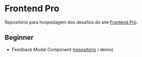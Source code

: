 # Frontend Pro
Repositório para hospedagem dos desafios do site [Frontend Pro](https://frontendpro.dev).

## Beginner
<!-- - Newsletter Card Component -->
- Feedback Modal Component ([repositório](https://github.com/walterjaworski/frontendpro-dev/tree/main/feedback-modal-component) / demo)
<!-- - Profile Card Component
- Share Content Card Component
- SendCrypt Web3 App
- Blog Card Component
- Payment Landing Page

## Intermediate
- Star Rating Component
- Toast Notification Component
- Accordion Component
- OTP Verification Component
- Testimonials UI Component
- Calendar Viewer Component
- Typehead Search Component
- Pricing Card Page
- Icon Sets Pricing Card
- Countdown Timer
- Smart Home Landing Page
- Contact Us Form
- Random Quote Generator

## Hard
- Sortable List Component
- Multi-step Form
- Multi-select Search Component
- Video Player Web App -->